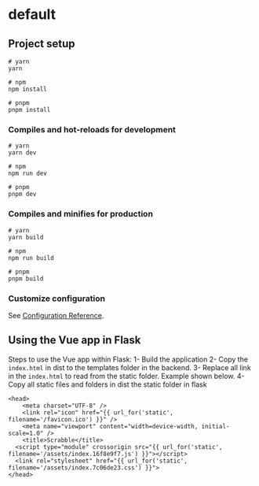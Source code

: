 # default

## Project setup

```
# yarn
yarn

# npm
npm install

# pnpm
pnpm install
```

### Compiles and hot-reloads for development

```
# yarn
yarn dev

# npm
npm run dev

# pnpm
pnpm dev
```

### Compiles and minifies for production

```
# yarn
yarn build

# npm
npm run build

# pnpm
pnpm build
```

### Customize configuration

See [Configuration Reference](https://vitejs.dev/config/).


## Using the Vue app in Flask

Steps to use the Vue app within Flask:
1- Build the application
2- Copy the ```index.html``` in dist to the templates folder in the backend.
3- Replace all link in the ```index.html``` to read from the static folder. Example shown below.
4- Copy all static files and folders in dist the static folder in flask


```
<head>
    <meta charset="UTF-8" />
    <link rel="icon" href="{{ url_for('static', filename='/favicon.ico') }}" />
    <meta name="viewport" content="width=device-width, initial-scale=1.0" />
    <title>Scrabble</title>
  <script type="module" crossorigin src="{{ url_for('static', filename='/assets/index.16f8e9f7.js') }}"></script>
  <link rel="stylesheet" href="{{ url_for('static', filename='/assets/index.7c06de23.css') }}">
</head>
```